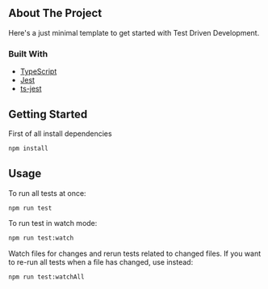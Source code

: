 ## About The Project
Here's a just minimal template to get started with Test Driven Development.

### Built With

* [TypeScript](https://www.typescriptlang.org/)
* [Jest](https://jestjs.io/)
* [ts-jest](https://www.npmjs.com/package/ts-jest)


## Getting Started
First of all install dependencies

  ```sh
  npm install
  ```

## Usage

To run all tests at once:
  ```sh
  npm run test
  ```

To run test in watch mode:
  ```sh
  npm run test:watch
  ```

Watch files for changes and rerun tests related to changed files. If you want to re-run all tests when a file has changed, use instead:

  ```sh
  npm run test:watchAll
  ```